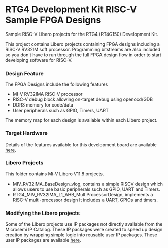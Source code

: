 # RTG4 Development Kit RISC-V Sample FPGA Designs 
Sample RISC-V Libero projects for the RTG4 (RT4G150) Development Kit.

This project contains Libero projects containing FPGA designs including a RISC-V RV32IM soft processor. Programming bitstreams are also included so you don't have to run through the full FPGA design flow in order to start developing software for RISC-V.

### Design Feature
The FPGA Designs include the following features
* MI-V RV32IMA RISC-V processor 
* RISC-V debug block allowing on-target debug using openocd/GDB
* DDR3 memory for code/data
* User peripherals such as GPIO, Timers, UART

The memory map for each design is available within each Libero project.

### Target Hardware
Details of the features available for this development board are available [here](https://www.microsemi.com/products/fpga-soc/design-resources/dev-kits/rtg4-development-kit).

### Libero Projects
This folder contains Mi-V Libero V11.8 projects.

* MIV_RV32IMA_BaseDesign_vlog, contains a simple RISCV design which allows users to use basic peripherals such as GPIO, UART and Timers. 
* RTG4_MIV_RV32IMA_L1_AHB_MultiProcessorDesign, implements a RISC-V multi-processor design It includes a UART, GPIOs and timers.


### Modifying the Libero projects
Some of the Libero projects use IP packages not directly available from the Microsemi IP Catalog. These IP packages were created to speed up design creation by wrapping simple logic into reusable user IP packages.
These user IP packages are available [here](https://github.com/RISCV-on-Microsemi-FPGA/CPUs/tree/master/Supporting-IPs).

